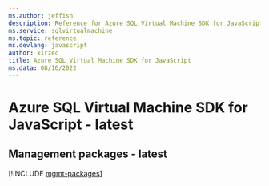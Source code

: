 ```yaml
---
ms.author: jeffish
description: Reference for Azure SQL Virtual Machine SDK for JavaScript
ms.service: sqlvirtualmachine
ms.topic: reference
ms.devlang: javascript
author: xirzec
title: Azure SQL Virtual Machine SDK for JavaScript
ms.data: 08/16/2022
---
```

# Azure SQL Virtual Machine SDK for JavaScript - latest

## Management packages - latest
[!INCLUDE [mgmt-packages](sql-virtual-machine-mgmt-index.md)]